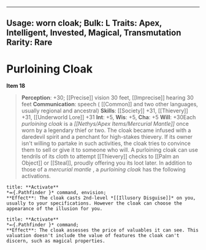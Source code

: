 
---
Usage: worn cloak;
Bulk: L
Traits: Apex, Intelligent, Invested, Magical, Transmutation
Rarity: Rare
---

# Purloining Cloak

**Item 18**

> **Perception**: +30; [[Precise]] vision 30 feet, [[Imprecise]] hearing 30 feet
**Communication**: speech ( [[Common]] and two other languages, usually regional and ancestral)
**Skills**:  [[Society]] +31, [[Thievery]] +31, [[Underworld Lore]] +31
**Int**: +5,
**Wis**: +5,
**Cha**: +5
**Will**: +30Each *purloining cloak* is a *[[Nethys/Apex Items/Mercurial Mantle]]* once worn by a legendary thief or two. The cloak became infused with a daredevil spirit and a penchant for high-stakes thievery. If its owner isn't willing to partake in such activities, the cloak tries to convince them to sell or give it to someone who will. A purloining cloak can use tendrils of its cloth to attempt [[Thievery]] checks to [[Palm an Object]] or [[Steal]], proudly offering you its loot later. In addition to those of a *mercurial mantle* , a *purloining cloak* has the following activations.

```ad-embed-ability
title: **Activate**
*⬺{.Pathfinder }* command, envision; 
**Effect**: The cloak casts 2nd-level *[[Illusory Disguise]]* on you, usually to your specifications. However the cloak can choose the appearance of the illusion for you.

```

```ad-embed-ability
title: **Activate**
*⬻{.Pathfinder }* command; 
**Effect**: The cloak assesses the price of valuables it can see. This valuation doesn't include the value of features the cloak can't discern, such as magical properties.

```
